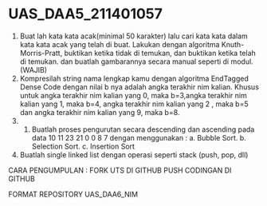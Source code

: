 # UAS_DAA5_211401057

1. Buat lah kata kata acak(minimal 50 karakter) lalu cari kata kata dalam kata kata acak yang telah di buat. Lakukan dengan algoritma Knuth-Morris-Pratt, buktikan ketika tidak di temukan, dan buktikan ketika telah di temukan. dan buatlah gambarannya secara manual seperti di modul.(WAJIB)
2. Kompresilah string nama lengkap kamu dengan algoritma EndTagged Dense Code dengan nilai b nya adalah angka terakhir nim kalian. Khusus untuk angka terakhir nim kalian yang 0, maka b=3,angka terakhir nim kalian yang 1, maka b=4, angka terakhir nim kalian yang 2 , maka b=5 dan angka terakhir nim kalian yang 9, maka b=8.
3. 1. Buatlah proses pengurutan secara descending dan ascending pada data 10 11 23 21 0 0 8 7 dengan
menggunakan :
a. Bubble Sort.
b. Selection Sort.
c. Insertion Sort
4. Buatlah single linked list dengan operasi seperti stack (push, pop, dll)




CARA PENGUMPULAN : 
FORK UTS DI GITHUB
PUSH CODINGAN DI GITHUB

FORMAT REPOSITORY UAS_DAA6_NIM

